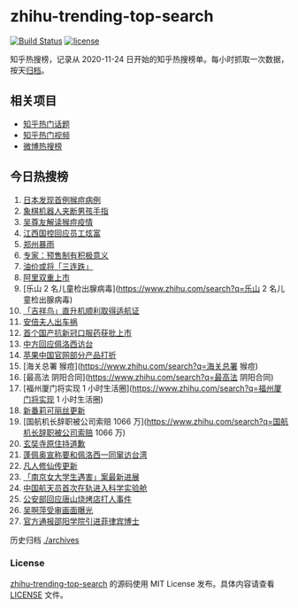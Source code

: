 # zhihu-trending-top-search

[![Build Status](https://github.com/justjavac/zhihu-trending-top-search/workflows/ci/badge.svg?branch=main)](https://github.com/justjavac/zhihu-trending-top-search/actions)
[![license](https://img.shields.io/github/license/justjavac/zhihu-trending-top-search)](https://github.com/justjavac/zhihu-trending-top-search/blob/main/LICENSE)

知乎热搜榜，记录从 2020-11-24 日开始的知乎热搜榜单。每小时抓取一次数据，按天[归档](./archives)。

## 相关项目

- [知乎热门话题](https://github.com/justjavac/zhihu-trending-hot-questions)
- [知乎热门视频](https://github.com/justjavac/zhihu-trending-hot-video)
- [微博热搜榜](https://github.com/justjavac/weibo-trending-hot-search)

## 今日热搜榜

<!-- BEGIN -->
<!-- 最后更新时间 Tue Jul 26 2022 23:06:38 GMT+0800 (China Standard Time) -->

1. [日本发现首例猴痘病例](https://www.zhihu.com/search?q=日本发现首例猴痘病例)
1. [象棋机器人夹断男孩手指](https://www.zhihu.com/search?q=象棋机器人夹断男孩手指)
1. [吴尊友解读猴痘疫情](https://www.zhihu.com/search?q=吴尊友解读猴痘疫情)
1. [江西国控回应员工炫富](https://www.zhihu.com/search?q=江西国控回应员工炫富)
1. [郑州暴雨](https://www.zhihu.com/search?q=郑州暴雨)
1. [专家：预售制有积极意义](https://www.zhihu.com/search?q=专家：预售制有积极意义)
1. [油价或将「三连跌」](https://www.zhihu.com/search?q=油价或将「三连跌」)
1. [阿里双重上市](https://www.zhihu.com/search?q=阿里双重上市)
1. [乐山 2 名儿童检出腺病毒](https://www.zhihu.com/search?q=乐山 2 名儿童检出腺病毒)
1. [「吉祥鸟」直升机顺利取得适航证](https://www.zhihu.com/search?q=「吉祥鸟」直升机顺利取得适航证)
1. [安倍夫人出车祸](https://www.zhihu.com/search?q=安倍夫人出车祸)
1. [首个国产抗新冠口服药获批上市](https://www.zhihu.com/search?q=首个国产抗新冠口服药获批上市)
1. [中方回应佩洛西访台](https://www.zhihu.com/search?q=中方回应佩洛西访台)
1. [苹果中国官网部分产品打折](https://www.zhihu.com/search?q=苹果中国官网部分产品打折)
1. [海关总署 猴痘](https://www.zhihu.com/search?q=海关总署 猴痘)
1. [最高法 阴阳合同](https://www.zhihu.com/search?q=最高法 阴阳合同)
1. [福州厦门将实现 1 小时生活圈](https://www.zhihu.com/search?q=福州厦门将实现 1 小时生活圈)
1. [新番莉可丽丝更新](https://www.zhihu.com/search?q=新番莉可丽丝更新)
1. [国航机长辞职被公司索赔 1066 万](https://www.zhihu.com/search?q=国航机长辞职被公司索赔 1066 万)
1. [玄奘寺原住持道歉](https://www.zhihu.com/search?q=玄奘寺原住持道歉)
1. [蓬佩奥宣称要和佩洛西一同窜访台湾](https://www.zhihu.com/search?q=蓬佩奥宣称要和佩洛西一同窜访台湾)
1. [凡人修仙传更新](https://www.zhihu.com/search?q=凡人修仙传更新)
1. [「南京女大学生遇害」案最新进展](https://www.zhihu.com/search?q=「南京女大学生遇害」案最新进展)
1. [中国航天员首次在轨进入科学实验舱](https://www.zhihu.com/search?q=中国航天员首次在轨进入科学实验舱)
1. [公安部回应唐山烧烤店打人事件](https://www.zhihu.com/search?q=公安部回应唐山烧烤店打人事件)
1. [吴啊萍受审画面曝光](https://www.zhihu.com/search?q=吴啊萍受审画面曝光)
1. [官方通报邵阳学院引进菲律宾博士](https://www.zhihu.com/search?q=官方通报邵阳学院引进菲律宾博士)

<!-- END -->

历史归档 [./archives](./archives)

### License

[zhihu-trending-top-search](https://github.com/justjavac/zhihu-trending-top-search)
的源码使用 MIT License 发布。具体内容请查看 [LICENSE](./LICENSE) 文件。

